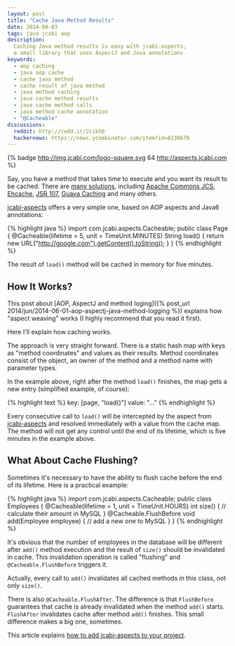 ```yaml
---
layout: post
title: "Cache Java Method Results"
date: 2014-08-03
tags: java jcabi aop
description:
  Caching Java method results is easy with jcabi-aspects,
  a small library that uses AspectJ and Java annotations
keywords:
  - aop caching
  - java aop cache
  - cache java method
  - cache result of java method
  - java method caching
  - java cache method results
  - java cache method calls
  - java method cache annotation
  - "@Cacheable"
discussions:
  reddit: http://redd.it/2cikh0
  hackernews: https://news.ycombinator.com/item?id=8130679
---
```


{% badge http://img.jcabi.com/logo-square.svg 64 http://aspects.jcabi.com %}

Say, you have a method that takes time to execute and you want
its result to be cached. There are [many solutions](http://www.coderanch.com/how-to/java/CachingStrategies),
including
[Apache Commons JCS](http://commons.apache.org/proper/commons-jcs/),
[Ehcache](http://www.ehcache.org),
[JSR 107](https://jcp.org/en/jsr/detail?id=107),
[Guava Caching](https://code.google.com/p/guava-libraries/wiki/CachesExplained)
and many others.

[jcabi-aspects](http://aspects.jcabi.com/annotation-cacheable.html) offers a very simple one,
based on AOP aspects and Java6 annotations:

{% highlight java %}
import com.jcabi.aspects.Cacheable;
public class Page {
  @Cacheable(lifetime = 5, unit = TimeUnit.MINUTES)
  String load() {
    return new URL("http://google.com").getContent().toString();
  }
}
{% endhighlight %}

The result of `load()` method will be cached in memory for five minutes.

<!--more-->

## How It Works?

This post about [AOP, AspectJ and method loging]({% post_url 2014/jun/2014-06-01-aop-aspectj-java-method-logging %})
explains how "aspect weaving" works (I highly recommend that you read it first).

Here I'll explain how caching works.

The approach is very straight forward. There is a static hash map with keys
as "method coordinates" and values as their results. Method coordinates consist
of the object, an owner of the method and a method name with parameter types.

In the example above, right after the method `load()`
finishes, the map gets a new entry (simplified example, of course):

{% highlight text %}
key: [page, "load()"]
value: "<html>...</html>"
{% endhighlight %}

Every consecutive call to `load()` will be intercepted by the aspect
from [jcabi-aspects](http://aspects.jcabi.com) and resolved immediately
with a value from the cache map. The method will not get any control until
the end of its lifetime, which is five minutes in the example above.

## What About Cache Flushing?

Sometimes it's necessary to have the ability to flush cache before
the end of its lifetime. Here is a practical example:

{% highlight java %}
import com.jcabi.aspects.Cacheable;
public class Employees {
  @Cacheable(lifetime = 1, unit = TimeUnit.HOURS)
  int size() {
    // calculate their amount in MySQL
  }
  @Cacheable.FlushBefore
  void add(Employee employee) {
    // add a new one to MySQL
  }
}
{% endhighlight %}

It's obvious that the number of employees in the database
will be different after `add()` method execution and the
result of `size()` should be invalidated in cache. This invalidation
operation is called "flushing" and `@Cacheable.FlushBefore` triggers it.

Actually, every call to `add()` invalidates all cached methods
in this class, not only `size()`.

There is also `@Cacheable.FlushAfter`. The difference is that
`FlushBefore` guarantees that cache is already invalidated
when the method `add()` starts.
`FlushAfter` invalidates cache after method `add()` finishes. This small difference makes a big one, sometimes.

This article explains [how to add jcabi-aspects to your project](http://aspects.jcabi.com/example-weaving.html).
